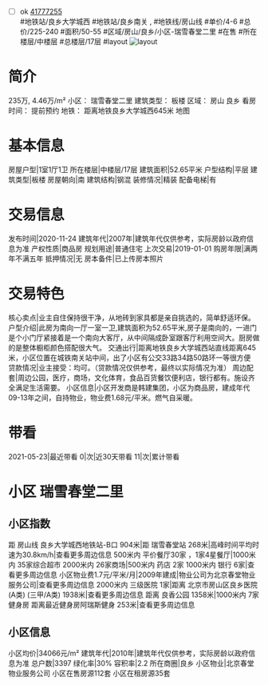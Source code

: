 - [ ] ok [41777255](https://bj.5i5j.com/ershoufang/41777255.html)  
 #地铁站/良乡大学城西 #地铁站/良乡南关 ,  #地铁线/房山线
#单价/4-6 #总价/225-240 #面积/50-55   #区域/房山/良乡/小区-瑞雪春堂二里 #在售 #所在楼层/中楼层 #总楼层/17层 #layout 
![layout](http://image2.5i5j.com//group2/M00/26/22/CgqJM1y1fiaAVjiLAAB0iOAk7uM412.jpg_P5.jpg) 
# 简介 
 235万,  4.46万/m² 
小区： 瑞雪春堂二里
建筑类型： 板楼
区域： 房山 良乡
看房时间： 提前预约
地铁： 距离地铁良乡大学城西645米 地图
# 基本信息 
 房屋户型|1室1厅1卫
所在楼层|中楼层/17层
建筑面积|52.65平米
户型结构|平层
建筑类型|板楼
房屋朝向|南
建筑结构|钢混
装修情况|精装
配备电梯|有
# 交易信息 
 发布时间|2020-11-24
建筑年代|2007年|建筑年代仅供参考，实际房龄以政府信息为准
产权性质|商品房
规划用途|普通住宅
上次交易|2019-01-01
购房年限|满两年不满五年
抵押情况|无
房本备件|已上传房本照片
# 交易特色 
 核心卖点|业主自住保持很干净，从地砖到家具都是亲自挑选的，简单舒适环保。
户型介绍|此房为南向一厅一室一卫,建筑面积为52.65平米,房子是南向的，一进门是个小门厅紧接着是一个南向大客厅，从中间隔成卧室跟客厅利用空间大。厨房做的是整体橱柜颜色搭配很大气。
交通出行|距离地铁良乡大学城西站直线距离645米，小区位置在城铁南关站中间，出了小区有公交33路34路50路环一等很方便
贷款情况|业主接受：均可。（贷款情况仅供参考，最终以实际情况为准）
周边配套|周边公园，医疗，商场，文化体育，食品百货餐饮便利店，银行都有。施设齐全满足生活需要。
小区信息|小区开发商是韩建集团，小区为商品房，建成年代09-13年之间，自持物业，物业费1.68元/平米。燃气自采暖。
# 带看 
 2021-05-23|最近带看	 0|次|近30天带看	 11|次|累计带看
# 小区 瑞雪春堂二里
## 小区指数 
 距 房山线 良乡大学城西地铁站-B口 904米|距 瑞雪春堂站 268米|高峰时间平均时速为30.8km/h|查看更多周边信息
500米内 平价餐厅30家 ，1家4星餐厅|1000米内 35家综合超市
2000米内 26家商场|500米内 药店 2家
1000米内 银行 6家|查看更多周边信息
小区物业费1.7元/平米/月|2009年建成|物业公司为北京春堂物业服务公司|查看更多周边信息
2000米内 三级医院 1家|距离 北京市房山区良乡医院(A类) (三甲/A类) 1938米|查看更多周边信息
距离 良香公园 1358米|1000米内 7家 健身房
距离最近健身房阿瑞斯健身 253米|查看更多周边信息
## 小区信息 
 小区均价|34066元/m²
建筑年代|2010年|建筑年代仅供参考，实际房龄以政府信息为准
总户数|3397
绿化率|30%
容积率|2.2
所在商圈|良乡
小区物业|北京春堂物业服务公司
小区在售房源112套
小区在租房源35套
